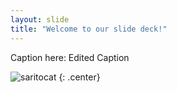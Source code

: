 ```yaml
---
layout: slide
title: "Welcome to our slide deck!"
---
```


Caption here: Edited Caption

![saritocat](https://octodex.github.com/images/saritocat.png)
{: .center}
